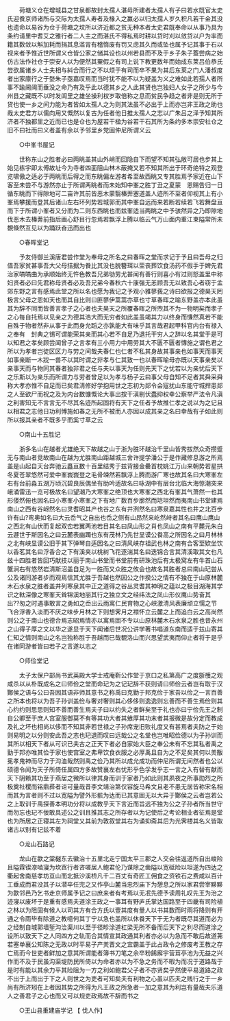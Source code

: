 <!-- { "loadSidebar": true } -->
　　荷塘义仓在增城县之甘泉都故封太孺人湛毋所建者太孺人有子曰若水既官太史氏迎飬京师诸所与交际为太孺人寿者及椽入之赢必以归太孺人岁久积凡若干金其没也遗命以易谷为仓于荷塘之坟所以济近都之贫无种本者太史君既奉命以从事乃具为条约请里中耆艾之雅行者二人主之而湛氏不得私焉时耕以贷时刈以敛贷以户为率而籍其数敛以斛加耗而捐其息滥冐有稽惰废有罚又虑其久而或坠也属予记其事于石以视来者予惟近世所谓义仓皆公家之储其设也以州若县而不及于乡子朱子葢尝病之始仿古法作社仓于崇安人以为便然其粟假之有司上说下教更数年而始成东莱吕伯恭氏尝欲属诸乡人士夫相与紏合而行之不以烦于有司而卒不果为其后东莱之门人潘叔度者出家廪行之于婺朱子亟嘉叹焉而当时犹不能不以为疑盖为义之难如此若孺人者所事不踰阃阈而垂没之命乃有及乎此以德其乡之人此其贤也岂独妇人女子之所少与今州县之藏既不以时发闾里之雄坐操利权岁取倍称之息而贫民争趋之者非是则无所于贷也使一乡之间力能为者皆如太孺人之为则其法虽不必出于上而亦岂非王政之助也哉太史君方以儒向用又慨然以复古为任者他日推太孺人之志以广朱吕之泽予知其所济者不独都里之近而已也是仓也为屋若干楹为谷若干石其所为条约多本崇安社仓之旧不曰社而曰义者盖有余以予邻里乡党固仲尼所谓义云 

　　○中峯书屋记 

　　世称东山之胜者必曰两眺盖其山外峭而回隐自下而望不知其弘敞可居也步其上始见栋宇即太傅故址今为寺者四面阻山林木蔽掩又若不知其所出于环奇绝特之观登览啸傲之适必于两眺而后得之而东眺偏左游者希至故西眺又专其胜焉予家近在山下客至未尝不与游然亦止于所谓两眺者而未始知中峯之胜丁丑之夏蒙　恩赐告归一日循东眺而下得隙地可二亩许其前皆恶木蒙翳榛莾塞道盖人迹所不至者仰视其上有小峯焉攀援而登其后诸山左右环列势若城郭而其中峯自远而来若断若续若飞若舞盘亘而下于所谓小峯者又分而为二则东西眺也而兹峯适当两眺之中予骇然异之乃即隙地伐恶木去榛莾前指后画心舒目行忽焉若飘浮上腾以临云气万山面内重江束隘常所未覩倏然互见以为踊跃奋迅而出也 

　　○春晖堂记 

　　予友侍御兰溪唐君尝作堂为奉母之所名之曰春晖之堂而求记于予且曰吾母之归值吾家贫甚事吾大父母拮据为飬比其没也脱簪珥以茔丧葬饮食汤药不假手于婢先君治家嗃嗃曲为承顺始终无忤色教吾兄弟劬劳尤甚闻有善行则喜小有过则怒盖里中称妇贤者必曰先君称母贤者必及吾兄弟今春秋六十康强无恙顾吾无以致吾心者窃于孟郊东野之言有感焉此堂之所以名也愿为我记之予观小雅蓼莪之诗曰欲报之德昊天罔极言父母之恩如天也而其自比则曰匪蓼伊蒿蒿亦草也寸草春晖之喻东野盖亦本此虽其为辞不同而皆善言孝子之心者也夫昊天之所覆春晖之所喣其不为一物明矣而孝子之心每自托焉以见亲之为德其浩大而无穷者如此盖虽竭其力以终身而慊然真若不能自殊于物者然非从事于此而身允蹈之亦孰能大有味乎其言哉君起甲科官内台有禄入之奉有　封典之锡可谓能荣其亲而其心若不自足乃退托干穷人之辞以名其堂于是可以知君之孝矣顾尝闻曾子之言孝有三小用力中用劳其大不匮不匮者慱施之谓也君之所以为孝者岂徒区区力与劳之间哉夫春仁也仁者不私其身故其事亲也如事天而事天如事亲断一木戕一兽不以其时谓之非孝与仁其致一也以春晖喻母亦既以天事亲矣以亲事天而与物同其春者独非君之任与夫以事天为任则先天下之忧若以为亲忧后天下之乐斯以为亲乐而所谓力与劳者曾足以为孝与杨子云曰事父母自知不足者其舜采舜称大孝亦惟不自足而已矣君淸修好学抱用世之志初为郯令会寇扰山东能守城捍患郯之人至欲尸而祝之及为内台数慷慨论大事出按干滇剔伏蠹抑权幸公察举严法令凡滇之利害知无不言言无不尽其名迹所起固将有天下之任者予故推仁孝之说以为之记且以相君之志他日功利愽施如春之无所不被而人亦因以成其亲之名曰幸哉有子如此则所以报其亲者不既多乎而奚寸草之云 

　　○南山十五胜记 

　　浙多名山在越者尤雄绝天下故越之山于浙为胜环越治千里山皆秀拔然众奇攒蹙无与南山者竞故南山在越为尤胜南山距越城三舍许提学潘公于是作藏修息游之所焉盖是山起自天台奔驰云矗亘数十百里结秀于兹背接金罍首枕姚江万山来朝势若星拱冬夏苍翠悠然可爱中峯峩峩登之毛骨竦然若飘浮上腾而游广寒也故其名曰大寒峯左右有台前淼五湖万顷沉碧良辰偶坐有助吟适故名曰咏湖中有层台北临大海惊潮突来峨涌雷迅一览可极故名曰望潮乃大寒峯之绝顶也大寒峯之西北有峯其气萧然一也其形偻然俯也因名曰小寒峯小寒峯之下有地广数百步廓然而垲坦然而夷南山书堂建焉南山之西有谷岈然名曰灵耆昭其产也谷之东有井洌然名曰寒泉嘉其性也井之北百步许有山?弯奥如名曰大云岙气之自出也岙之侧有山昂然来屹然峙者其名曰鹰山鹰山之西北有山伏而复起双峦若翼两池若目其名曰凤山形之肖也凤山之南有平麓元朱白云遯世于斯因名之曰云麓表幽躅也东有茂林乃先世显谟公飬高之所因名之曰月林林之北有峡显谟公旧于其下弹琴自适因名之曰清风峡存祖武也林之南有合客至欵坐饮以香茗其名曰浮香合之下有溪夹以桃树飞花逐湍其名曰迭锦合言其清溪取其文也凡兹十四胜者皆回巧献技以丽于南山书堂而书堂前有研珠池后有太极窝左有牛首山石蟹涧右有悠然岩清斯沼盖自足为一胜而又众胜之攸会也故名其胜者总曰南山玘尝从公及诸同游者步而观焉信其尤胜于吾越也然因公之作揆公之情有不独在于山原林麓木石水泉之胜者盖井列寒泉其中正之道得之谷丛灵耆其神明之蕴以之极目湖海其学识之軚深像之寒峯天耸锦溪地丽其行之独立文之经纬法之凤山形仪鹰山势奋其出??匆之时遇事敢言之勇如之岙出云雨寓仁民育物之心峡激清风表廉顽立懦之节飞合浮香入淡而不厌之味步月林之下则想霁月之襟怀立云麓之上而追白云之高尚然则公之于南山也德合焉志昭焉情亦以寓焉固不专以山原林麓木石水泉之胜也昔永州之山得子厚之文以华之遂显于天下闻诸后世况公讲学著书唱道东南而适于兹山寄其仁知之情则南山之名岂独称胜于吾越而巳哉覩洛山而兴思望武夷而仰止者将于是乎在诸同游者皆曰若子之言遂以志之 

　　○师俭堂记 

　　太子太保户部尚书武英殿大学士戒庵靳公作堂于京口之私第高广之度斵雘之观咸杀以从朴既成名之曰师俭之堂而命玘为之记玘辞不获则请曰师俭云者岂有取于汉酇侯之语与公曰吾因其语非师其意书之称禹曰克勤于邦克俭于家吾以俭之一言百善之所本也将以为吾子孙训盖俭与奢对奢则其心侈侈则逸逸则忘善而不善生焉俭则其心约约则思思则知不善而善生焉夫子曰以约失之者鲜矣至于礼也亦曰宁俭先王之制自公卿至于庶人宫室服御莫不有等其功大者其飨厚其功末者其报微是故分定而教成及礼之坏也相尚以侈而不知其非若世禄之子孙席宠旧败礼度又有甚焉者夫防之于始则易明之以分则安此吾之志也玘退而叹曰远哉公之名堂也岂唯昭俭德以为子孙训而其所以相天下者从可识已夫古之正天下者必自家始大臣之奉公未有不忘其私者禹之勤于邦亦唯其俭于家也使宫室之弗卑饮食衣服之必厚禹且自为之不足矣其何以羙黻冕孝鬼神而尽力于沟洫哉然则禹之俭乃其所以成允成功而仲尼所谓无间然者也公以硕德令闻为天子所倚任属四方多故赞襄左右忧形乎色孚发乎志一言之入有替有献而天下阴赖其功至于燕居之微所以律其身而训于家者乃如此则其夙夜之所事勋烈之所极奠社稷而铭鼎彛者讵可量哉昔李文靖治第仅容旋马希文且老不患无居皆称宋名相而其为言者则不过以宽隘为譬外形骸为达而已其意固无以大异于酇侯之云者岂若公之上取训于禹探善本明功分将以成教乎天下言近而旨远不独为公之子孙者所当世守而勿忘也玘不佞敢具述公之训且推其志之所存者以为记使后之考论相业者征焉是堂也为所居之正寝其左为祠堂又其前为敦叙堂其右为诵抑斋其后为光霁楼其名义皆取诸古以别有记兹不着 

　　○龙山石路记 

　　龙山在歙之棠樾东去徽治十五里北走宁国太平三郡之人交会往返道所自出峻险且隘霖锲潦啮寖为坎窞行者咨嗟居人鲍君伦乃谋除之凿隘以宽砥险以坦遂为四达之衢起舍南慈孝坊亘山而北抵沙溪桥凡千二百丈有奇匠工佣食之资铁石之费咸以百计工垂成而君没其子以潜卒任完之又作亭山麓当忠烈庙下为憩息之所以家君尝宰黟黟为歙邻邑乃乞书走京师属予记之曰庶来者有考焉以无冺先德予读周礼叹先王为治之迹寖以废坏于是重有感焉夫道涂王政之一事耳有野庐氏掌达国路至于四畿有司险植之林以为阻固有候人以司其方有合方氏以壹其度有量人以书其数而时雨将降则有开通之令雨毕有除道之教噫何其丁宁以急也盖所以休飬天下于无为者既尽其道而必为之经制自城郭墙堑沟浍渠川以至于径畛涂道杠梁无所不备而后天下之利尽而道涂之设所以致天下之人同四方之轨而合其情宣其政通其利者亦必以为急而不敢后故道茀若塞单襄公知陈之无政以时平易子产羙晋文之宜霸盖于此占政令之修废考王教之存亡焉而今世吏者鲜加之意其所谓能者簿书刀笔之余卒粉餙廨宇营茸亭池为无益之兴作而不及于民虽沟渠堤防民所倚以为命者亦以为不急之务而不暇为而况于道路哉于是时有能以其余力平其险阻为一方之利如鲍君父子者不亦贤矣乎然使平易道路之政不出于上而出于下之人则世之为吏者可知矣夫有利物之心虽以匹夫之贱行之于一乡尚有所济矧在上者因其势之所得为凡王政之所急者一加之意其为利岂有量哉夫乐道人之善君子之心也而又可以规吏政焉故不辞而书之 

　　○玊山县重建庙学记 【 伐人作】 

